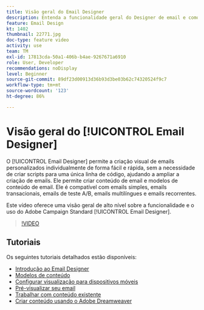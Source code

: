```yaml
---
title: Visão geral do Email Designer
description: Entenda a funcionalidade geral do Designer de email e como projetar um email do zero.
feature: Email Design
kt: 1402
thumbnail: 22771.jpg
doc-type: feature video
activity: use
team: TM
exl-id: 17813cda-50a1-406b-b4ae-9267671a6910
role: User, Developer
recommendations: noDisplay
level: Beginner
source-git-commit: 89df23d00913d36b93d3be03b62c74320524f9c7
workflow-type: tm+mt
source-wordcount: '123'
ht-degree: 86%

---
```


# Visão geral do [!UICONTROL Email Designer] 

O [!UICONTROL Email Designer] permite a criação visual de emails personalizados individualmente de forma fácil e rápida, sem a necessidade de criar scripts para uma única linha de código, ajudando a ampliar a criação de emails. Ele permite criar conteúdo de email e modelos de conteúdo de email. Ele é compatível com emails simples, emails transacionais, emails de teste A/B, emails multilíngues e emails recorrentes.

Este vídeo oferece uma visão geral de alto nível sobre a funcionalidade e o uso do Adobe Campaign Standard [!UICONTROL Email Designer].

>[!VIDEO](https://video.tv.adobe.com/v/22771?quality=12&learn=on)

## Tutoriais

Os seguintes tutoriais detalhados estão disponíveis:

* [Introdução ao Email Designer](/help/designing-content/email-designer/getting-started-with-the-email-designer.md)
* [Modelos de conteúdo](/help/designing-content/email-designer/email-content-templates.md)
* [Configurar visualização para dispositivos móveis](/help/designing-content/email-designer/configure-the-mobile-view.md)
* [Pré-visualizar seu email](/help/designing-content/email-designer/preview-your-email.md)
* [Trabalhar com conteúdo existente](/help/designing-content/email-designer/working-with-existing-content.md)
* [Criar conteúdo usando o Adobe Dreamweaver](/help/designing-content/email-designer/dreamweaver-integration.md)
